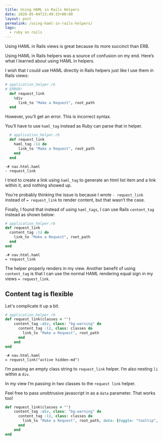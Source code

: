 ```yaml
---
title: Using HAML in Rails Helpers
date: 2020-05-04T23:49:33+00:00
layout: post
permalink: /using-haml-in-rails-helpers/
tags:
  - ruby on rails
---
```


Using HAML in Rails views is great because its more succinct than ERB.

Using HAML in Rails helpers was a source of confusion on my end. Here&#8217;s what I learned about using HAML in helpers.

I wish that I could use HAML directly in Rails helpers just like I use them in Rails views:

```ruby
# application_helper.rb
# ERROR!
  def request_link
    %div
      link_to "Make a Request", root_path
  end
```

However, you&#8217;ll get an error. This is incorrect syntax.

You&#8217;ll have to use `haml_tag` instead as Ruby can parse that in helper.

```ruby
  # application_helper.rb
  def request_link
    haml_tag :li do
      link_to "Make a Request", root_path
    end
  end
```

```haml
-# nav.html.haml
- request_link
```
I tried to create a link using `haml_tag` to generate an html list item and a link within it, and nothing showed up.

You&#8217;re probably thinking the issue is because I wrote `- request_link` instead of `= request_link` to render content, but that wasn&#8217;t the case. 

Finally, I found that instead of using `haml_tags`, I can use Rails `content_tag` instead as shown below:
```ruby
# application_helper.rb
def request_link
  content_tag :li do
    link_to "Make a Request", root_path
  end
end
```
```haml
-# nav.html.haml
= request_link
```

The helper properly renders in my view. Another benefit of using `content_tag` is that I can use the normal HAML rendering equal sign in my views `= request_link`.

## Content tag is flexible

Let's complicate it up a bit.

```ruby
# application_helper.rb
def request_link(classes = "")
    content_tag :div, class: "bg-warning" do
      content_tag :li, class: classes do
        link_to "Make a Request", root_path
      end
    end
end
```

```haml
-# nav.html.haml
= request_link("active hidden-md")
```

I&#8217;m passing an empty class string to `request_link` helper. I&#8217;m also nesting `li` within a `div`.

In my view I&#8217;m passing in two classes to the `request link` helper.

Feel free to pass unobtrusive javascript in as a `data` parameter. That works too!

```ruby
def request_link(classes = "")
    content_tag :div, class: "bg-warning" do
      content_tag :li, class: classes do
        link_to "Make a Request", root_path, data: {toggle: "tooltip", title: "Hover over me!"}
      end
    end
end
```